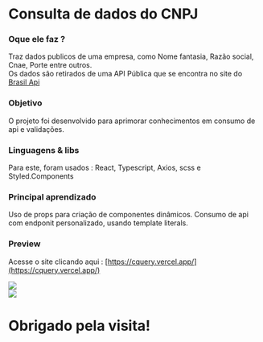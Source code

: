 # Consulta de dados do CNPJ
### Oque ele faz ?
Traz dados publicos de uma empresa, como Nome fantasia, Razão social, Cnae, Porte entre outros.</br>
Os dados são retirados de uma API Pública que se encontra no site do [Brasil Api](https://brasilapi.com.br/docs#tag/CNPJ)

### Objetivo
O projeto foi desenvolvido para aprimorar conhecimentos em consumo de api e validações.

### Linguagens & libs
Para este, foram usados : React, Typescript, Axios, scss e Styled.Components

### Principal aprendizado
Uso de props para criação de componentes dinâmicos.
Consumo de api com endponit personalizado, usando template literals.

### Preview

Acesse o site clicando aqui : [https://cquery.vercel.app/](https://cquery.vercel.app/)

<div>
  <img src="https://i.ibb.co/JyWnFbb/Screenshot-2023-09-29-23-04-36.png">
</div>
<div>
  <img src="https://i.ibb.co/cF9bmBM/Screenshot-2023-09-30-23-04-18.png">
</div>


# Obrigado pela visita!
